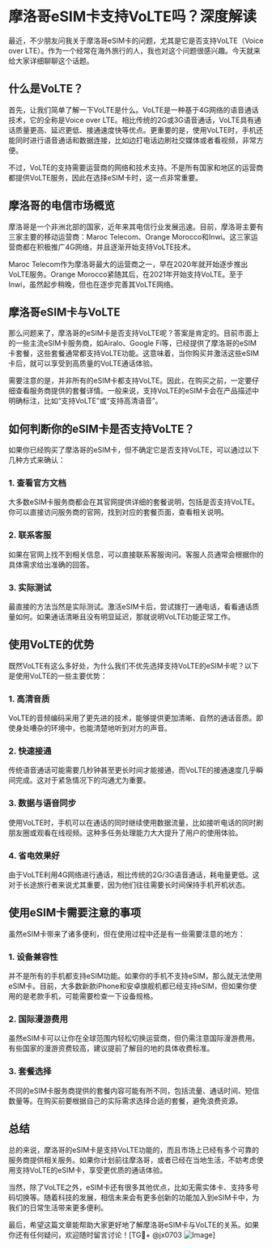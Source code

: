# 摩洛哥eSIM卡支持VoLTE吗？深度解读

最近，不少朋友问我关于摩洛哥eSIM卡的问题，尤其是它是否支持VoLTE（Voice over LTE）。作为一个经常在海外旅行的人，我也对这个问题很感兴趣。今天就来给大家详细聊聊这个话题。

## 什么是VoLTE？

首先，让我们简单了解一下VoLTE是什么。VoLTE是一种基于4G网络的语音通话技术，它的全称是Voice over LTE。相比传统的2G或3G语音通话，VoLTE具有通话质量更高、延迟更低、接通速度快等优点。更重要的是，使用VoLTE时，手机还能同时进行语音通话和数据连接，比如边打电话边刷社交媒体或者看视频，非常方便。

不过，VoLTE的支持需要运营商的网络和技术支持。不是所有国家和地区的运营商都提供VoLTE服务，因此在选择eSIM卡时，这一点非常重要。

## 摩洛哥的电信市场概览

摩洛哥是一个非洲北部的国家，近年来其电信行业发展迅速。目前，摩洛哥主要有三家主要的移动运营商：Maroc Telecom、Orange Morocco和Inwi。这三家运营商都在积极推广4G网络，并且逐渐开始支持VoLTE技术。

Maroc Telecom作为摩洛哥最大的运营商之一，早在2020年就开始逐步推出VoLTE服务。Orange Morocco紧随其后，在2021年开始支持VoLTE。至于Inwi，虽然起步稍晚，但也在逐步完善其VoLTE网络。

## 摩洛哥eSIM卡与VoLTE

那么问题来了，摩洛哥的eSIM卡是否支持VoLTE呢？答案是肯定的。目前市面上的一些主流eSIM卡服务商，如Airalo、Google Fi等，已经提供了摩洛哥的eSIM卡套餐，这些套餐通常都支持VoLTE功能。这意味着，当你购买并激活这些eSIM卡后，就可以享受到高质量的VoLTE通话体验。

需要注意的是，并非所有的eSIM卡都支持VoLTE。因此，在购买之前，一定要仔细查看服务商提供的套餐详情。一般来说，支持VoLTE的eSIM卡会在产品描述中明确标注，比如“支持VoLTE”或“支持高清语音”。

## 如何判断你的eSIM卡是否支持VoLTE？

如果你已经购买了摩洛哥的eSIM卡，但不确定它是否支持VoLTE，可以通过以下几种方式来确认：

### 1. 查看官方文档

大多数eSIM卡服务商都会在其官网提供详细的套餐说明，包括是否支持VoLTE。你可以直接访问服务商的官网，找到对应的套餐页面，查看相关说明。

### 2. 联系客服

如果在官网上找不到相关信息，可以直接联系客服询问。客服人员通常会根据你的具体需求给出准确的回答。

### 3. 实际测试

最直接的方法当然是实际测试。激活eSIM卡后，尝试拨打一通电话，看看通话质量如何。如果通话清晰且没有明显延迟，那就说明VoLTE功能正常工作。

## 使用VoLTE的优势

既然VoLTE有这么多好处，为什么我们不优先选择支持VoLTE的eSIM卡呢？以下是使用VoLTE的一些主要优势：

### 1. 高清音质

VoLTE的音频编码采用了更先进的技术，能够提供更加清晰、自然的通话音质。即使身处嘈杂的环境中，也能清楚地听到对方的声音。

### 2. 快速接通

传统语音通话可能需要几秒钟甚至更长时间才能接通，而VoLTE的接通速度几乎瞬间完成。这对于紧急情况下的沟通尤为重要。

### 3. 数据与语音同步

使用VoLTE时，手机可以在通话的同时继续使用数据流量，比如接听电话的同时刷朋友圈或观看在线视频。这种多任务处理能力大大提升了用户的使用体验。

### 4. 省电效果好

由于VoLTE利用4G网络进行通话，相比传统的2G/3G语音通话，耗电量更低。这对于长途旅行者来说尤其重要，因为他们往往需要长时间保持手机开机状态。

## 使用eSIM卡需要注意的事项

虽然eSIM卡带来了诸多便利，但在使用过程中还是有一些需要注意的地方：

### 1. 设备兼容性

并不是所有的手机都支持eSIM功能。如果你的手机不支持eSIM，那么就无法使用eSIM卡。目前，大多数新款iPhone和安卓旗舰机都已经支持eSIM，但如果你使用的是老款手机，可能需要检查一下设备规格。

### 2. 国际漫游费用

虽然eSIM卡可以让你在全球范围内轻松切换运营商，但仍需注意国际漫游费用。有些国家的漫游资费较高，建议提前了解目的地的具体收费标准。

### 3. 套餐选择

不同的eSIM卡服务商提供的套餐内容可能有所不同，包括流量、通话时间、短信数量等。在购买前要根据自己的实际需求选择合适的套餐，避免浪费资源。

## 总结

总的来说，摩洛哥的eSIM卡是支持VoLTE功能的，而且市场上已经有多个可靠的服务商提供相关服务。如果你计划前往摩洛哥，或者已经在当地生活，不妨考虑使用支持VoLTE的eSIM卡，享受更优质的通话体验。

当然，除了VoLTE之外，eSIM卡还有很多其他优点，比如无需实体卡、支持多号码切换等。随着科技的发展，相信未来会有更多创新的功能加入到eSIM卡中，为我们的日常生活带来更多便利。

最后，希望这篇文章能帮助大家更好地了解摩洛哥eSIM卡与VoLTE的关系。如果你还有任何疑问，欢迎随时留言讨论！[TG💪+ @jx0703 ![Image](https://github.com/user-attachments/assets/dbca1d08-cadb-493c-b0ec-ad6f7a83f270)]